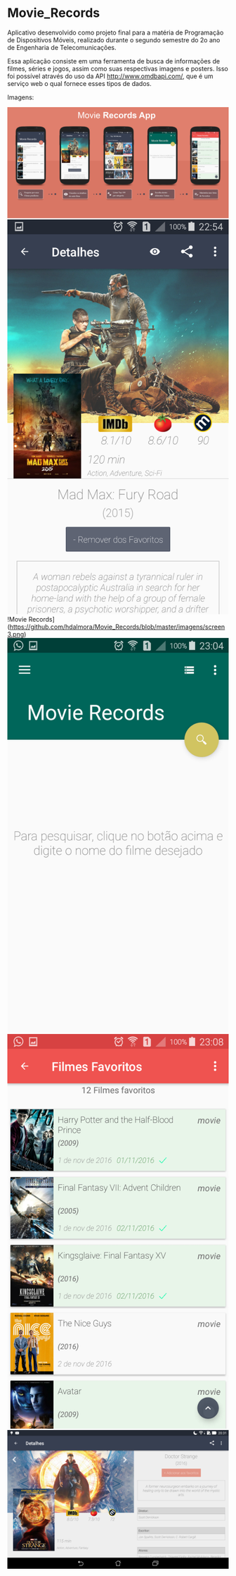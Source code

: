 # Movie_Records

Aplicativo desenvolvido como projeto final para a matéria de Programação de Dispositivos Móveis, realizado durante o segundo semestre do 2o ano de Engenharia de Telecomunicações.

Essa aplicação consiste em uma ferramenta de busca de informações de filmes, séries e jogos, assim como suas respectivas imagens e posters. Isso foi possível através do uso da API http://www.omdbapi.com/, que é um serviço web o qual fornece esses tipos de dados.

Imagens:

![Poster](https://github.com/hdalmora/Movie_Records/blob/master/imagens/Poster_v4.png)
![Movie Records](https://github.com/hdalmora/Movie_Records/blob/master/imagens/screen2.png)
!Movie Records](https://github.com/hdalmora/Movie_Records/blob/master/imagens/screen3.png)
![Movie Records](https://github.com/hdalmora/Movie_Records/blob/master/imagens/screen4.png)
![Movie Records](https://github.com/hdalmora/Movie_Records/blob/master/imagens/screen5.png)
![Movie Records](https://github.com/hdalmora/Movie_Records/blob/master/imagens/screen6.png)

